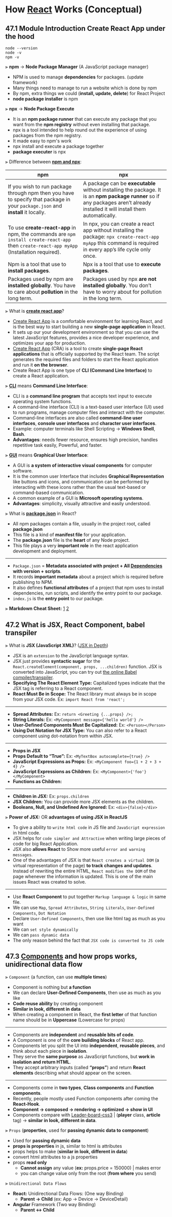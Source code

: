 # How [React](https://reactjs.org/ "Recommended to read Reactjs.org documentation") Works (Conceptual)

## 47.1 Module Introduction Create React App under the hood
```git
node --version
node -v
npm -v
```

⫸ **npm** → **Node Package Manager** (A JavaScript package manager)
- NPM is used to manage __dependencies__ for packages. (update framework)
- Many things need to manage to run a website which is done by npm
- By npm, extra things we could (__install, update, delete__) for React Project
- __node package installer__ is npm

⫸ **npx** → **Node Package Execute**
- It is an __npm package runner__ that can execute any package that you want from the __npm registry__ without even installing that package.
- npx is a tool intended to help round out the experience of using packages from the npm registry.
- It made easy to npm's work
- npx install and execute a package together
- __package executer__ is npx
  
⫸ Difference between [__npm and npx__](https://www.geeksforgeeks.org/what-are-the-differences-between-npm-and-npx/#:~:text=Npm%20is%20a%20tool%20that,pollution%20in%20the%20long%20term.): 

| **npm** | **npx** |
| --- | --- |
| If you wish to run package through npm then you have to specify that package in your `package.json` and __install__ it locally. | A package can be __executable__ without installing the package. It is an __npm package runner__ so if any packages aren’t already installed it will install them automatically. |
| To use __create-react-app__ in npm, the commands are `npm install create-react-app` then `create-react-app myApp` (Installation required). | In npx, you can create a react app without installing the package: `npx create-react-app myApp` this command is required in every app’s life cycle only once. |
| Npm is a tool that use to __install packages__. | Npx is a tool that use to __execute packages__. |
| Packages used by npm are __installed globally__. You have to care about __pollution__ in the long term. | Packages used by npx __are not installed globally__. You don’t have to worry about for pollution in the long term. |


⫸ What is [__create react app__](https://reactjs.org/docs/create-a-new-react-app.html)?
- [Create React App](https://www.codecademy.com/article/how-to-create-a-react-app) is a comfortable environment for learning React, and is the best way to start building a new __single-page application__ in React. 
- It sets up our your development environment so that you can use the latest JavaScript features, provides a nice developer experience, and optimizes your app for production.
- [Create React App](https://create-react-app.dev/) (CRA) is a tool to create __single-page React applications__ that is officially supported by the React team. The script generates the required files and folders to start the React application and run it __on the browser__.
- Create React App is one type of __CLI (Command Line Interface)__ to create a React application.


⫸ [__CLI__](https://www.hostinger.com/tutorials/what-is-cli) means __Command Line Interface__:
- CLI is a __command line program__ that accepts text input to execute operating system functions.
- A command-line interface (CLI) is a text-based user interface (UI) used to run programs, manage computer files and interact with the computer. 
- Command-line interfaces are also called __command-line user interfaces__, __console user interfaces__ and __character user interfaces__.
- Example: computer terminals like Shell Scripting → __Windows Shell__, __Bash__.
- __Advantages__: needs fewer resource, ensures high precision, handles repetitive task easily, Powerful, and faster.
            
⫸ [__GUI__](https://www.educba.com/what-is-gui/) means __Graphical User Interface__:
- A GUI is __a system of interactive visual components__ for computer software.
- It is the common user Interface that includes __Graphical Representation__ like buttons and icons, and communication can be performed by interacting with these icons rather than the usual text-based or command-based communication. 
- A common example of a GUI is __Microsoft operating systems__.
- __Advantages__: simplicity, visually attractive and easily understood.

⫸ What is [__package.json__](https://www.letsreact.org/package-json-explained/) in React?
- All npm packages contain a file, usually in the project root, called __package.json__
- This file is a kind of __manifest file__ for your application.
- The __package.json__ file is the __heart__ of any Node project.
- This file plays a very __important role__ in the react application development and deployment.
---
- `Package.json` = __Metadata associated with project + All [Dependencies](https://www.pluralsight.com/guides/add-a-dependency-to-react-in-package.json-for-a-react-component) with version + scripts__.
- It records __important metadata__ about a project which is required before publishing to NPM.
- It also defines __functional attributes__ of a project that npm uses to install dependencies, run scripts, and identify the entry point to our package.
- `index.js` is the __entry point__ to our package.

⫸ __Markdown Cheat Sheet:__ [1](https://www.markdownguide.org/cheat-sheet/ "Markdown Cheat Sheet") [2](https://docs.github.com/en/get-started/writing-on-github/getting-started-with-writing-and-formatting-on-github/basic-writing-and-formatting-syntax#headings "GitHub Docs")

## 47.2 What is JSX, React Component, babel transpiler

⫸ What is __JSX (JavaScript XML)__? ([JSX in Depth](https://reactjs.org/docs/jsx-in-depth.html "Recommended to read Reactjs.org documentation - JSX in Depth"))
- JSX is an `extension` to the JavaScript language syntax.
- JSX just provides __syntactic sugar__ for the `React.createElement(component, props, ...children)` function. JSX is converted into JavaScript, you can try out [the online Babel compiler/transpiler](https://babeljs.io/repl/#?browsers=defaults%2C%20not%20ie%2011%2C%20not%20ie_mob%2011&build=&builtIns=false&corejs=3.21&spec=false&loose=false&code_lz=GYVwdgxgLglg9mABACwKYBt1wBQEpEDeAUIogE6pQhlIA8AJjAG4B8AEhlogO5xnr0AhLQD0jVgG4iAXyJA&debug=false&forceAllTransforms=false&shippedProposals=false&circleciRepo=&evaluate=false&fileSize=false&timeTravel=false&sourceType=script&lineWrap=true&presets=react&prettier=false&targets=&version=7.18.7&externalPlugins=&assumptions=%7B%7D).
- __Specifying The React Element Type:__ Capitalized types indicate that the JSX tag is referring to a React component. 
- __React Must Be in Scope:__ The React library must always be in scope from your JSX code. Ex: `import React from 'react';`
---
- __Spread Attributes:__ Ex: `return <Greeting {...props} />;`
- __String Literals:__ Ex: `<MyComponent message={'hello world'} />`
- __User-Defined Components Must Be Capitalized:__ Ex: `<Person></Person>`
- __Using Dot Notation for JSX Type:__ You can also refer to a React component using dot-notation from within JSX.
---
- __Props in JSX__
- __Props Default to “True”:__ Ex: `<MyTextBox autocomplete={true} />`
- __JavaScript Expressions as Props:__ Ex: `<MyComponent foo={1 + 2 + 3 + 4} />`
- __JavaScript Expressions as Children:__ Ex: `<MyComponent>{'foo'}</MyComponent>`
- __Functions as Children:__
---
- __Children in JSX:__ Ex: `props.children`
- __JSX Children:__ You can provide more JSX elements as the children.
- __Booleans, Null, and Undefined Are Ignored:__ Ex: `<div>{false}</div>`

⫸ __Power of JSX:__ OR __advantages of using JSX in ReactJS__
- To give a ability to `write html code` in JS file and `JavaScript expression` in html code.
- JSX helps for `code simpler and Attractive` when writing large pieces of code for big React Application.
- JSX also __allows React__ to Show more useful `error and warning messages`.
- One of the advantages of JSX is that `React creates a virtual DOM` (a virtual representation of the page) __to track changes and updates__. Instead of rewriting the entire HTML, `React modifies the DOM` of the page whenever the information is updated. This is one of the main issues React was created to solve.
---
- Use __React Component__ to put together `Markup language & logic` in same file. 
- We can use `Map`, `Spread Attributes`, `String Literals`, `User-Defined Components`, `Dot Notation`
- Declare `User-Defined Components`, then use like html tag as much as you want
- We can `set style dynamically`
- We can `pass dynamic data`
- The only reason behind the fact that `JSX code is converted to JS code`

## 47.3 [Components](https://reactjs.org/docs/components-and-props.html "Components and Props - reactjs.org") and how props works, unidirectional data flow

⫸ `Component` (a function, can use __multiple times__)
- Component is nothing but __a function__
- We can declare __User-Defined Components__, then use as much as you like
- __Code reuse ability__ by creating component
- __Similar in look, different in data__
- When creating a component in React, the __first letter__ of that function name should be in __Uppercase__ (Lowercase for props)
---
- Components are __independent__ and __reusable bits of code__.
- A Component is one of the __core building blocks__ of React app.
- Components let you split the UI into __independent__, __reusable pieces__, and think about each piece in __isolation__.
- They serve the __same purpose__ as JavaScript functions, but __work in isolation and return HTML__.
- They accept arbitrary inputs (called __“props”__) and return __React elements__ describing what should appear on the screen.
---
- Components come in __two types__, __Class components__ and __Function components__.
- Recently, people mostly used Function components after coming the __React-Hook__.
- __Component → composed → rendering → optimized → show in UI__
- Components compare with [Leader-board-css3](https://github.com/ProgrammingHero1/leader-board-css3/blob/main/index.html) | (__player__ class, __article__ tag) → __similar in look, different in data__.

⫸ `Props` (__properties__, used for __passing dynamic data to component__)

- Used for __passing dynamic data__
- __props is properties__ in js, similar to html is attributes
- props helps to make (__similar in look, different in data__)
- convert html attributes to a js properties
- props __read only__
  - __Cannot assign__ any value (__ex:__ props.price = 150000) | makes error
  - you can change value only from the root (__from where__ you send)

⫸ `Unidirectional Data Flows`
- __React:__ Unidirectional Data Flows: (One way Binding)
  - __Parent → Child__ (ex: App → Device → DeviceDetail)
- __Angular__ Framework (Two way Binding)
  - __Parent ↔ Child__





